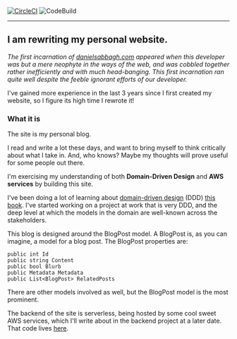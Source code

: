 
[![CircleCI](https://circleci.com/gh/dsab123/website.svg?style=svg)](https://circleci.com/gh/dsab123/website)
![CodeBuild](https://codebuild.us-east-1.amazonaws.com/badges?uuid=eyJlbmNyeXB0ZWREYXRhIjoiVmNHRUNhSmJ4Z2RCNW5sWHBVQjFrNlVjU1J0RTNEZHNVZjJyTi9iZ1lxTktoK1d0SUxuMzRjUWRvVzAzYWFndkh0clJzMHVYRGF5TmFuVTFEWk9naS9nPSIsIml2UGFyYW1ldGVyU3BlYyI6InBaTy8rMGhPdGhGZVVtYUUiLCJtYXRlcmlhbFNldFNlcmlhbCI6MX0%3D&branch=master)

-----------------------------

## I am rewriting my personal website.

_The first incarnation of [danielsabbagh.com](www.danielsabbagh.com) appeared when this developer was but a mere neophyte in the ways of the web, and was cobbled together rather inefficiently and with much head-banging. This first incarnation ran quite well despite the feeble ignorant efforts of our developer._

I've gained more experience in the last 3 years since I first created my website, so I figure its high time I rewrote it!

### What it is
The site is my personal blog.

I read and write a lot these days, and want to bring myself to think critically about what I take in. And, who knows? Maybe my thoughts will prove useful for some people out there.

I'm exercising my understanding of both **Domain-Driven Design** and **AWS services** by building this site.

I've been doing a lot of learning about [domain-driven design](https://en.wikipedia.org/wiki/Domain-driven_design) (DDD)  [this book](https://www.infoq.com/minibooks/domain-driven-design-quickly). I've started working on a project at work that is very DDD, and the deep level at which the models in the domain are well-known across the stakeholders.

This blog is designed around the BlogPost model. A BlogPost is, as you can imagine, a model for a blog post. The BlogPost properties are:

```
public int Id
public string Content
public bool Blurb
public Metadata Metadata
public List<BlogPost> RelatedPosts
```

There are other models involved as well, but the BlogPost model is the most prominent.

The backend of the site is serverless, being hosted by some cool sweet AWS services, which I'll write about in the backend project at a later date. That code lives [here](https://github.com/dsab123/website-backend-blogposthandler).
